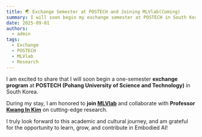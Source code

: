 ```yaml
---
title: 🌏 Exchange Semester at POSTECH and Joining MLVlab(Coming) 
summary: I will soon begin my exchange semester at POSTECH in South Korea. During this period, I am excited to join MLVlab and collaborate with Professor Kwang In Kim.
date: 2025-09-01 
authors:
  - admin
tags:
  - Exchange
  - POSTECH
  - MLVlab
  - Research
---
```


I am excited to share that I will soon begin a one-semester **exchange program** at **POSTECH (Pohang University of Science and Technology)** in South Korea.

During my stay, I am honored to **join [MLVlab](https://sites.google.com/view/mlvlab/home)** and collaborate with **Professor [Kwang In Kim](https://sites.google.com/view/kimki)** on cutting-edge research.

I truly look forward to this academic and cultural journey, and am grateful for the opportunity to learn, grow, and contribute in Embodied AI! 